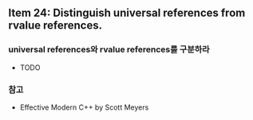 ## Item 24: Distinguish universal references from rvalue references.
### universal references와 rvalue references를 구분하라
* TODO

### 참고
* Effective Modern C++ by Scott Meyers
